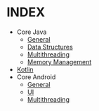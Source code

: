 # INDEX

* Core Java
    * [General](java/general.md)
    * [Data Structures](java/ds.md)
    * [Multithreading](java/multithreading.md)
    * [Memory Management](java/memory.md)
* [Kotlin](kotlin/kotlin.md)
* Core Android
    * [General](android/general.md)
    * [UI](android/ui.md)
    * [Multithreading](android/multithreading.md)